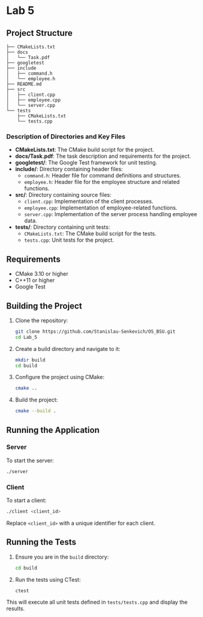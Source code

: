 # Lab 5

## Project Structure

```
├── CMakeLists.txt
├── docs
│   └── Task.pdf
├── googletest
├── include
│   ├── command.h
│   └── employee.h
├── README.md
├── src
│   ├── client.cpp
│   ├── employee.cpp
│   └── server.cpp
└── tests
    ├── CMakeLists.txt
    └── tests.cpp
```

### Description of Directories and Key Files

- **CMakeLists.txt**: The CMake build script for the project.
- **docs/Task.pdf**: The task description and requirements for the project.
- **googletest/**: The Google Test framework for unit testing.
- **include/**: Directory containing header files:
    - `command.h`: Header file for command definitions and structures.
    - `employee.h`: Header file for the employee structure and related functions.
- **src/**: Directory containing source files:
    - `client.cpp`: Implementation of the client processes.
    - `employee.cpp`: Implementation of employee-related functions.
    - `server.cpp`: Implementation of the server process handling employee data.
- **tests/**: Directory containing unit tests:
    - `CMakeLists.txt`: The CMake build script for the tests.
    - `tests.cpp`: Unit tests for the project.

## Requirements

- CMake 3.10 or higher
- C++11 or higher
- Google Test

## Building the Project

1. Clone the repository:
    ```bash
    git clone https://github.com/Stanislau-Senkevich/OS_BSU.git
    cd Lab_5
    ```

2. Create a build directory and navigate to it:

   ```bash
   mkdir build
   cd build
   ```

3. Configure the project using CMake:

   ```bash
   cmake ..
   ```

4. Build the project:

   ```bash
   cmake --build .
   ```

## Running the Application

### Server

To start the server:

```bash
./server
```

### Client

To start a client:

```bash
./client <client_id>
```

Replace `<client_id>` with a unique identifier for each client.

## Running the Tests

1. Ensure you are in the `build` directory:

   ```sh
   cd build
   ```

2. Run the tests using CTest:

   ```sh
   ctest
   ```

This will execute all unit tests defined in `tests/tests.cpp` and display the results.
